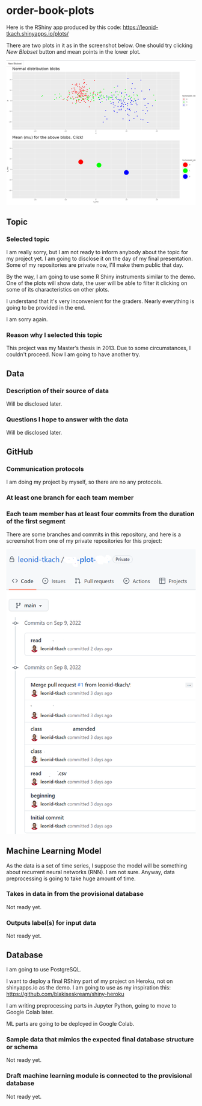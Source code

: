 # order-book-plots

Here is the RShiny app produced by this code: https://leonid-tkach.shinyapps.io/plots/

There are two plots in it as in the screenshot below. One should try clicking *New Blobset* button and mean points in the lower plot.

![](./pres/demo.png)

## Topic

### Selected topic

I am really sorry, but I am not ready to inform anybody about the topic for my project yet. I am going to disclose it on the day of my final presentation. Some of my repositories are private now, I'll make them public that day.

By the way, I am going to use some R Shiny instruments similar to the demo. One of the plots will show data, the user will be able to filter it clicking on some of its characteristics on other plots.

I understand that it's very inconvenient for the graders. Nearly everything is going to be provided in the end.

I am sorry again.

### Reason why I selected this topic

This project was my Master’s thesis in 2013. Due to some circumstances, I couldn't proceed. Now I am going to have another try.

## Data

### Description of their source of data

Will be disclosed later.

### Questions I hope to answer with the data

Will be disclosed later.

## GitHub

### Communication protocols

I am doing my project by myself, so there are no any protocols.

### At least one branch for each team member
### Each team member has at least four commits from the duration of the first segment

There are some branches and commits in this repository, and here is a screenshot from one of my private repositories for this project:

![](./pres/pf_github.png)

## Machine Learning Model

As the data is a set of time series, I suppose the model will be something about recurrent neural networks (RNN). I am not sure. Anyway, data preprocessing is going to take huge amount of time. 

### Takes in data in from the provisional database

Not ready yet.

### Outputs label(s) for input data

Not ready yet.

## Database

I am going to use PostgreSQL.

I want to deploy a final RShiny part of my project on Heroku, not on shinyapps.io as the demo. I am going to use as my inspiration this: https://github.com/blakiseskream/shiny-heroku

I am writing preprocessing parts in Jupyter Python, going to move to Google Colab later.

ML parts are going to be deployed in Google Colab.

### Sample data that mimics the expected final database structure or schema

Not ready yet.

### Draft machine learning module is connected to the provisional database

Not ready yet.

